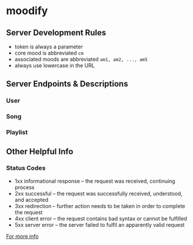 # moodify

## Server Development Rules
 - token is always a parameter
 - core mood is abbreviated `cm`
 - associated moods are abbreviated `am1, am2, ..., am5`
 - always use lowercase in the URL

## Server Endpoints & Descriptions
### User

### Song

### Playlist

## Other Helpful Info
### Status Codes
 - 1xx informational response – the request was received, continuing process
 - 2xx successful – the request was successfully received, understood, and accepted
 - 3xx redirection – further action needs to be taken in order to complete the request
 - 4xx client error – the request contains bad syntax or cannot be fulfilled
 - 5xx server error – the server failed to fulfil an apparently valid request

[For more info](https://en.wikipedia.org/wiki/List_of_HTTP_status_codes)